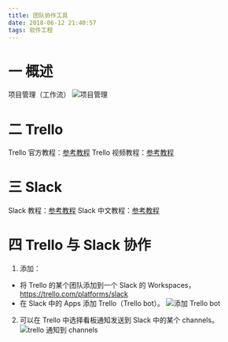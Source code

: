 ```yaml
---
title: 团队协作工具
date: 2018-06-12 21:40:57
tags: 软件工程
---
```

# 一 概述
项目管理（工作流）
![项目管理](图1.PNG)

# 二 Trello
Trello 官方教程：[参考教程](https://trello.com/guide/getting-started.html)
Trello 视频教程：[参考教程](https://www.bilibili.com/video/av24923748?from=search&seid=2170617053234298395)

# 三 Slack
Slack 教程：[参考教程](https://get.slack.help/hc/en-us/categories/360000049043-getting-started)
Slack 中文教程：[参考教程](http://www.360doc.com/content/16/0320/22/3710471_543918615.shtml)

# 四 Trello 与 Slack 协作
1. 添加：
- 将 Trello 的某个团队添加到一个 Slack 的 Workspaces，https://trello.com/platforms/slack
- 在 Slack 中的 Apps 添加 Trello（Trello bot）。
![添加 Trello bot](图2.PNG)

2. 可以在 Trello 中选择看板通知发送到 Slack 中的某个 channels。
![trello 通知到 channels](图3.PNG)